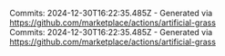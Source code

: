 Commits: 2024-12-30T16:22:35.485Z - Generated via https://github.com/marketplace/actions/artificial-grass
<br>
Commits: 2024-12-30T16:22:35.485Z - Generated via https://github.com/marketplace/actions/artificial-grass
<br>
